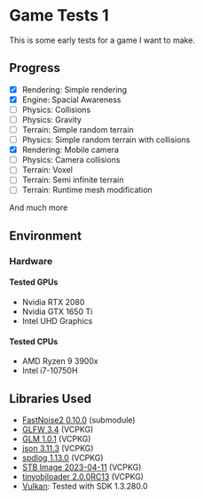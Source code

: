 # Game Tests 1
This is some early tests for a game I want to make.
## Progress
- [x] Rendering: Simple rendering
- [x] Engine: Spacial Awareness
- [ ] Physics: Collisions
- [ ] Physics: Gravity
- [ ] Terrain: Simple random terrain
- [ ] Physics: Simple random terrain with collisions
- [x] Rendering: Mobile camera
- [ ] Physics: Camera collisions
- [ ] Terrain: Voxel
- [ ] Terrain: Semi infinite terrain
- [ ] Terrain: Runtime mesh modification

And much more
## Environment

### Hardware
#### Tested GPUs
* Nvidia RTX 2080
* Nvidia GTX 1650 Ti
* Intel UHD Graphics
#### Tested CPUs
* AMD Ryzen 9 3900x
* Intel i7-10750H
## Libraries Used
* [FastNoise2 0.10.0](https://github.com/Auburn/FastNoise2) (submodule)
* [GLFW 3.4](https://www.glfw.org/) (VCPKG)
* [GLM 1.0.1](https://github.com/g-truc/glm) (VCPKG)
* [json 3.11.3](https://github.com/nlohmann/json) (VCPKG)
* [spdlog 1.13.0](https://github.com/gabime/spdlog) (VCPKG)
* [STB Image 2023-04-11](https://github.com/nothings/stb) (VCPKG)
* [tinyobjloader 2.0.0RC13](https://github.com/tinyobjloader/tinyobjloader) (VCPKG)
* [Vulkan](https://www.khronos.org/vulkan/): Tested with SDK 1.3.280.0
